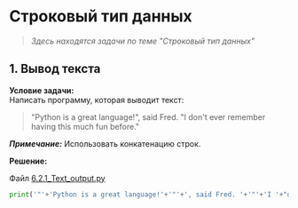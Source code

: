 # Строковый тип данных

> *Здесь находятся задачи по теме "Строковый тип данных"*

## 1. Вывод текста

**Условие задачи:**  
Написать программу, которая выводит текст:  
> "Python is a great language!", said Fred. "I don't ever remember having this much fun before."  

***Примечание:*** Использовать конкатенацию строк.  

**Решение:**  

Файл [6.2.1_Text_output.py](6.2.1_Text_output.py)
```python
print('"'+'Python is a great language!'+'"'+', said Fred. '+'"'+'I '+"don't"+' ever remember having this much fun before.'+'"')
```
